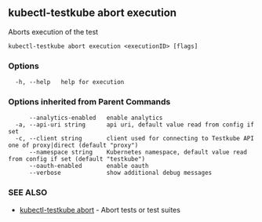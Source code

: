 ## kubectl-testkube abort execution

Aborts execution of the test

```
kubectl-testkube abort execution <executionID> [flags]
```

### Options

```
  -h, --help   help for execution
```

### Options inherited from Parent Commands

```
      --analytics-enabled   enable analytics
  -a, --api-uri string      api uri, default value read from config if set
  -c, --client string       client used for connecting to Testkube API one of proxy|direct (default "proxy")
      --namespace string    Kubernetes namespace, default value read from config if set (default "testkube")
      --oauth-enabled       enable oauth
      --verbose             show additional debug messages
```

### SEE ALSO

* [kubectl-testkube abort](kubectl-testkube_abort.md)	 - Abort tests or test suites

